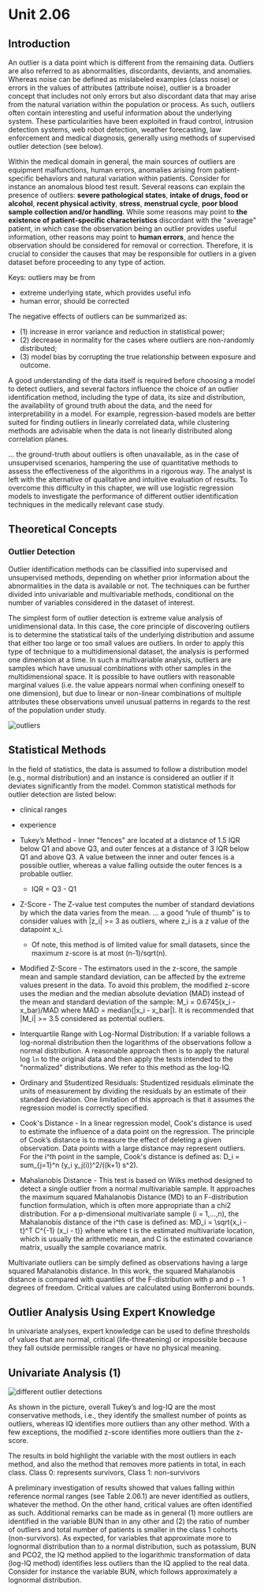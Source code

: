 # Unit 2.06

## Introduction

An outlier is a data point which is different from the remaining data. Outliers are also referred to as abnormalities, discordants, deviants, and anomalies. Whereas noise can be defined as mislabeled examples (class noise) or errors in the values of attributes (attribute noise), outlier is a broader concept that includes not only errors but also discordant data that may arise from the natural variation within the population or process. As such, outliers often contain interesting and useful information about the underlying system. These particularities have been exploited in fraud control, intrusion detection systems, web robot detection, weather forecasting, law enforcement and medical diagnosis, generally using methods of supervised outlier detection (see below).

Within the medical domain in general, the main sources of outliers are equipment malfunctions, human errors, anomalies arising from patient-specific behaviors and natural variation within patients. Consider for instance an anomalous blood test result. Several reasons can explain the presence of outliers: **severe pathological states**, **intake of drugs, food or alcohol**, **recent physical activity**, **stress**, **menstrual cycle**, **poor blood sample collection and/or handling**. While some reasons may point to **the existence of patient-specific characteristics** discordant with the "average" patient, in which case the observation being an outlier provides useful information, other reasons may point to **human errors**, and hence the observation should be considered for removal or correction. Therefore, it is crucial to consider the causes that may be responsible for outliers in a given dataset before proceeding to any type of action.

Keys: outliers may be from
  * extreme underlying state, which provides useful info
  * human error, should be corrected
  
The negative effects of outliers can be summarized as: 
  * (1) increase in error variance and reduction in statistical power; 
  * (2) decrease in normality for the cases where outliers are non-randomly distributed; 
  * (3) model bias by corrupting the true relationship between exposure and outcome.

A good understanding of the data itself is required before choosing a model to detect outliers, and several factors influence the choice of an outlier identification method, including the type of data, its size and distribution, the availability of ground truth about the data, and the need for interpretability in a model. For example, regression-based models are better suited for finding outliers in linearly correlated data, while clustering methods are advisable when the data is not linearly distributed along correlation planes.

... the ground-truth about outliers is often unavailable, as in the case of unsupervised scenarios, hampering the use of quantitative methods to assess the effectiveness of the algorithms in a rigorous way. The analyst is left with the alternative of qualitative and intuitive evaluation of results. To overcome this difficulty in this chapter, we will use logistic regression models to investigate the performance of different outlier identification techniques in the medically relevant case study.

## Theoretical Concepts

### Outlier Detection

Outlier identification methods can be classified into supervised and unsupervised methods, depending on whether prior information about the abnormalities in the data is available or not. The techniques can be further divided into univariable and multivariable methods, conditional on the number of variables considered in the dataset of interest.

The simplest form of outlier detection is extreme value analysis of unidimensional data. In this case, the core principle of discovering outliers is to determine the statistical tails of the underlying distribution and assume that either too large or too small values are outliers. In order to apply this type of technique to a multidimensional dataset, the analysis is performed one dimension at a time. In such a multivariable analysis, outliers are samples which have unusual combinations with other samples in the multidimensional space. It is possible to have outliers with reasonable marginal values (i.e. the value appears normal when confining oneself to one dimension), but due to linear or non-linear combinations of multiple attributes these observations unveil unusual patterns in regards to the rest of the population under study.

![outliers](https://github.com/tatpongkatanyukul/Collaborative/blob/main/Selection_003.jpg)

## Statistical Methods

In the field of statistics, the data is assumed to follow a distribution model (e.g., normal distribution) and an instance is considered an outlier if it deviates significantly from the model. Common statistical methods for outlier detection are listed below:
  * clinical ranges
  * experience
  * Tukey’s Method - Inner "fences" are located at a distance of 1.5 IQR below Q1 and above Q3, and outer fences at a distance of 3 IQR below Q1 and above Q3. A value between the inner and outer fences is a possible outlier, whereas a value falling outside the outer fences is a probable outlier.
    * IQR = Q3 - Q1
  * Z-Score -  The Z-value test computes the number of standard deviations by which the data varies from the mean. ... a good “rule of thumb” is to consider values with |z_i| >= 3 as outliers, where z_i is a z value of the datapoint x_i. 
    * Of note, this method is of limited value for small datasets, since the maximum z-score is at most (n-1)/sqrt(n).
  * Modified Z-Score - The estimators used in the z-score, the sample mean and sample standard deviation, can be affected by the extreme values present in the data. To avoid this problem, the modified z-score uses the median and the median absolute deviation (MAD) instead of the mean and standard deviation of the sample:
  M_i = 0.6745(x_i - x_bar)/MAD
where MAD = median(|x_i - x_bar|).
It is recommended that |M_i| >= 3.5 considered as potential outliers.

  * Interquartile Range with Log-Normal Distribution: If a variable follows a log-normal distribution then the logarithms of the observations follow a normal distribution. A reasonable approach then is to apply the natural log ```ln``` to the original data and then apply the tests intended to the "normalized" distributions. We refer to this method as the log-IQ.

  * Ordinary and Studentized Residuals: Studentized residuals eliminate the units of measurement by dividing the residuals by an estimate of their standard deviation. One limitation of this approach is that it assumes the regression model is correctly specified.
  * Cook's Distance -  In a linear regression model, Cook's distance is used to estimate the influence of a data point on the regression. The principle of Cook’s distance is to measure the effect of deleting a given observation. Data points with a large distance may represent outliers. For the i^th point in the sample, Cook's distance is defined as:
D_i = sum_{j=1}^n (y_i y_j(i))^2/((k+1) s^2).

  * Mahalanobis Distance - This test is based on Wilks method designed to detect a single outlier from a normal multivariable sample. It approaches the maximum squared Mahalanobis Distance (MD) to an F-distribution function formulation, which is often more appropriate than a chi2 distribution. For a p-dimensional multivariate sample  (i = 1,…,n), the Mahalanobis distance of the i^th case is defined as:
  MD_i = \sqrt{x_i - t}^T C^{-1} (x_i - t)}
where where t is the estimated multivariate location, which is usually the arithmetic mean, and C is the estimated covariance matrix, usually the sample covariance matrix.

Multivariate outliers can be simply defined as observations having a large squared Mahalanobis distance. In this work, the squared Mahalanobis distance is compared with quantiles of the F-distribution with p and p − 1 degrees of freedom. Critical values are calculated using Bonferroni bounds.  
  
  
## Outlier Analysis Using Expert Knowledge

In univariate analyses, expert knowledge can be used to define thresholds of values that are normal, critical (life-threatening) or impossible because they fall outside permissible ranges or have no physical meaning.

## Univariate Analysis (1)

![different outlier detections](https://github.com/tatpongkatanyukul/Collaborative/blob/main/Selection_067.png)

As shown in the picture, overall Tukey’s and log-IQ are the most conservative methods, i.e., they identify the smallest number of points as outliers, whereas IQ identifies more outliers than any other method. With a few exceptions, the modified z-score identifies more outliers than the z-score.

The results in bold highlight the variable with the most outliers in each method, and also the method that removes more patients in total, in each class. Class 0: represents survivors, Class 1: non-survivors

A preliminary investigation of results showed that values falling within reference normal ranges (see Table 2.06.1) are never identified as outliers, whatever the method. On the other hand, critical values are often identified as such. Additional remarks can be made as in general (1) more outliers are identified in the variable BUN than in any other and (2) the ratio of number of outliers and total number of patients is smaller in the class 1 cohorts (non-survivors). As expected, for variables that approximate more to lognormal distribution than to a normal distribution, such as potassium, BUN and PCO2, the IQ method applied to the logarithmic transformation of data (log-IQ method) identifies less outliers than the IQ applied to the real data. Consider for instance the variable BUN, which follows approximately a lognormal distribution. 


